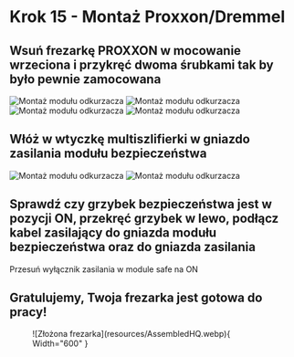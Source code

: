 # Krok 15 - Montaż Proxxon/Dremmel 

## Wsuń frezarkę PROXXON w mocowanie wrzeciona i przykręć dwoma śrubkami tak by było pewnie zamocowana

![Montaż modułu odkurzacza](/MkDocsTest/resources/step15.1.webp)
![Montaż modułu odkurzacza](/MkDocsTest/resources/step15.2.webp)
![Montaż modułu odkurzacza](/MkDocsTest/resources/step15.3.webp)
![Montaż modułu odkurzacza](/MkDocsTest/resources/step15.4.webp)

## Włóż w wtyczkę multiszlifierki w gniazdo zasilania modułu bezpieczeństwa

![Montaż modułu odkurzacza](/MkDocsTest/resources/step15.5.webp)
![Montaż modułu odkurzacza](/MkDocsTest/resources/step15.6.webp)

## Sprawdź czy grzybek bezpieczeństwa jest w pozycji ON, przekręć grzybek w lewo, podłącz kabel zasilający do gniazda modułu bezpieczeństwa oraz do gniazda zasilania 

Przesuń wyłącznik zasilania w module safe na ON


## Gratulujemy, Twoja frezarka jest gotowa do pracy!

<figure markdown>
  ![Złożona frezarka](resources/AssembledHQ.webp){ Width="600" }
</figure>